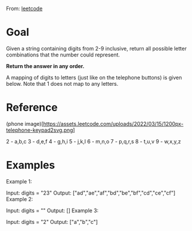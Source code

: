 From: [leetcode](https://leetcode.com/problems/letter-combinations-of-a-phone-number/description/)

# Goal

Given a string containing digits from 2-9 inclusive, return all possible letter combinations that the number could represent.

__Return the answer in any order.__

A mapping of digits to letters (just like on the telephone buttons) is given below. Note that 1 does not map to any letters.

# Reference

(phone image)[https://assets.leetcode.com/uploads/2022/03/15/1200px-telephone-keypad2svg.png]

2 - a,b,c
3 - d,e,f
4 - g,h,i
5 - j,k,l
6 - m,n,o
7 - p,q,r,s
8 - t,u,v
9 - w,x,y,z

# Examples

Example 1:

Input: digits = "23"
Output: ["ad","ae","af","bd","be","bf","cd","ce","cf"]
Example 2:

Input: digits = ""
Output: []
Example 3:

Input: digits = "2"
Output: ["a","b","c"]
